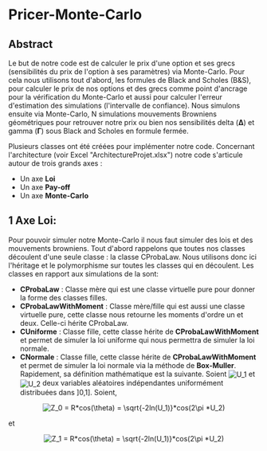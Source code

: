 # Pricer-Monte-Carlo

## Abstract

Le but de notre code est de calculer le prix d'une option et ses grecs (sensibilités du prix de l'option à ses paramètres) via Monte-Carlo. Pour cela nous utilisons tout d'abord, les formules de Black and Scholes (B&S), pour calculer le prix de nos options et des grecs comme point d'ancrage pour la vérification du Monte-Carlo et aussi pour calculer l'erreur d'estimation des simulations (l'intervalle de confiance). Nous simulons ensuite via Monte-Carlo, N simulations mouvements Browniens géométriques pour retrouver notre prix ou bien nos sensibilités delta (**∆**) et gamma (**Γ**) sous Black and Scholes en formule fermée.

Plusieurs classes ont été créées pour implémenter notre code. Concernant l'architecture (voir Excel "ArchitectureProjet.xlsx") notre code s'articule autour de trois grands axes :
- Un axe **Loi**
- Un axe **Pay-off**
- Un axe **Monte-Carlo**

## 1 Axe Loi:

Pour pouvoir simuler notre Monte-Carlo il nous faut simuler des lois et des mouvements browniens. Tout d'abord rappelons que toutes nos classes découlent d'une seule classe : la classe CProbaLaw. Nous utilisons donc ici l'héritage et le polymorphisme sur toutes les classes qui en découlent. Les classes en rapport aux simulations de la sont:
- **CProbaLaw** : Classe mère qui est une classe virtuelle pure pour donner la forme des classes filles.
- **CProbaLawWithMoment** : Classe mère/fille qui est aussi une classe virtuelle pure, cette classe nous retourne les moments d'ordre un et deux. Celle-ci hérite CProbaLaw.
- **CUniforme** : Classe fille, cette classe hérite de **CProbaLawWithMoment** et permet de simuler la loi uniforme qui nous permettra de simuler la loi normale.
- **CNormale** : Classe fille, cette classe hérite de **CProbaLawWithMoment** et permet de simuler la loi normale via la méthode de **Box-Muller**. Rapidement, sa définition mathématique est la suivante. Soient <img src="https://latex.codecogs.com/gif.latex?U_1" title="U_1" align="center" />
 et <img src="https://latex.codecogs.com/gif.latex?U_2" title="U_2" align="center" /> deux variables aléatoires indépendantes uniformément distribuées dans ]0,1]. Soient,
<p align="center"> 
 <img src="https://latex.codecogs.com/gif.latex?Z_0&space;=&space;R*cos(\theta)&space;=&space;\sqrt{-2ln(U_1)}*cos(2\pi&space;*U_2)" title="Z_0 = R*cos(\theta) =   \sqrt{-2ln(U_1)}*cos(2\pi *U_2)" align="center"/>
</p>
et
<p align="center"> 
 <img src="https://latex.codecogs.com/gif.latex?Z_1&space;=&space;R*cos(\theta)&space;=&space;\sqrt{-2ln(U_1)}*cos(2\pi&space;*U_2)" title="Z_1 = R*cos(\theta) = \sqrt{-2ln(U_1)}*cos(2\pi *U_2)" align="center"/>
</p>
